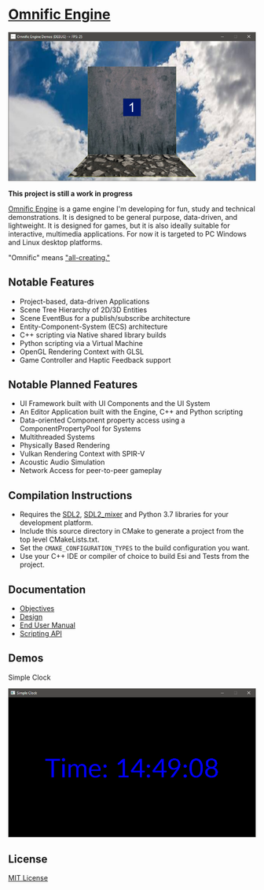 # [Omnific Engine](https://github.com/Jean-LouisH/Omnific_Engine)

![In Progress](sprite_in_arena.png)

**This project is still a work in progress**

[Omnific Engine](https://github.com/Jean-LouisH/Omnific_Engine) is a game engine I'm developing for fun, study and technical demonstrations. It is designed to be general purpose, data-driven, and lightweight. It is designed for games, but it is also ideally suitable for interactive, multimedia applications. For now it is targeted to PC Windows and Linux desktop platforms.

"Omnific" means ["all-creating."](https://www.merriam-webster.com/dictionary/omnific)

## Notable Features

- Project-based, data-driven Applications
- Scene Tree Hierarchy of 2D/3D Entities
- Scene EventBus for a publish/subscribe architecture
- Entity-Component-System (ECS) architecture
- C++ scripting via Native shared library builds
- Python scripting via a Virtual Machine
- OpenGL Rendering Context with GLSL
- Game Controller and Haptic Feedback support

## Notable Planned Features

- UI Framework built with UI Components and the UI System
- An Editor Application built with the Engine, C++ and Python scripting
- Data-oriented Component property access using a ComponentPropertyPool for Systems
- Multithreaded Systems
- Physically Based Rendering
- Vulkan Rendering Context with SPIR-V
- Acoustic Audio Simulation
- Network Access for peer-to-peer gameplay

## Compilation Instructions

* Requires the [SDL2](https://www.libsdl.org/), [SDL2_mixer](https://www.libsdl.org/projects/SDL_mixer/) and Python 3.7 libraries for your development platform.
* Include this source directory in CMake to generate a project from the top level CMakeLists.txt. 
* Set the `CMAKE_CONFIGURATION_TYPES` to the build configuration you want. 
* Use your C++ IDE or compiler of choice to build Esi and Tests from the project.

## Documentation

* [Objectives](Documentation/Objectives/Objectives.md)
* [Design](Documentation/Design/Design.md)
* [End User Manual](Documentation/End_User_Manual/End_User_Manual.md)
* [Scripting API](Documentation/End_User_Manual/Scripting_API/Scripting_API.md)

## Demos

Simple Clock

![screenshot](SimpleClock.png)

## License

[MIT License](LICENSE)
